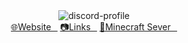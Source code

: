 
<div align="center">
<img herf="https://discord.com/users/466260717629079563" src="https://lanyard-profile-readme.vercel.app/api/466260717629079563" alt="discord-profile">  
<br>
<a href="https://oliminator.net/">🌐Website⠀</a>           
<a href="https://odkazy.oliminator.net/">📷Links⠀</a>            
<a href="https://lendmark.sk/">🌲Minecraft Sever⠀</a>            
</div>
